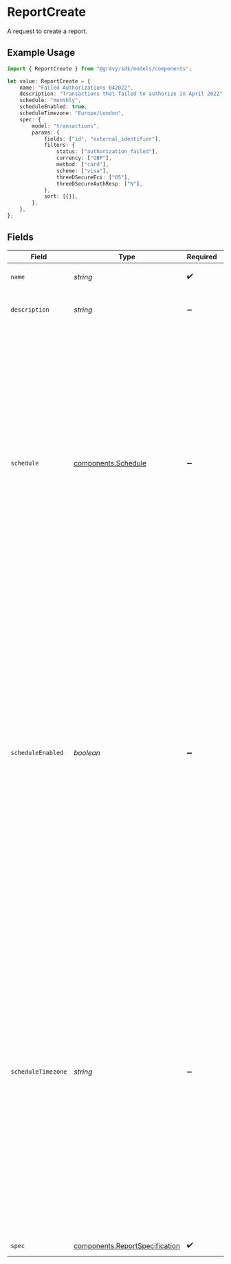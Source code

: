 # ReportCreate

A request to create a report.

## Example Usage

```typescript
import { ReportCreate } from "@gr4vy/sdk/models/components";

let value: ReportCreate = {
    name: "Failed Authorizations 042022",
    description: "Transactions that failed to authorize in April 2022",
    schedule: "monthly",
    scheduleEnabled: true,
    scheduleTimezone: "Europe/London",
    spec: {
        model: "transactions",
        params: {
            fields: ["id", "external_identifier"],
            filters: {
                status: ["authorization_failed"],
                currency: ["GBP"],
                method: ["card"],
                scheme: ["visa"],
                threeDSecureEci: ["05"],
                threeDSecureAuthResp: ["N"],
            },
            sort: [{}],
        },
    },
};
```

## Fields

| Field                                                                                                                                                                                                                                                                                                                                                                                                                                                                                                                                                                                           | Type                                                                                                                                                                                                                                                                                                                                                                                                                                                                                                                                                                                            | Required                                                                                                                                                                                                                                                                                                                                                                                                                                                                                                                                                                                        | Description                                                                                                                                                                                                                                                                                                                                                                                                                                                                                                                                                                                     | Example                                                                                                                                                                                                                                                                                                                                                                                                                                                                                                                                                                                         |
| ----------------------------------------------------------------------------------------------------------------------------------------------------------------------------------------------------------------------------------------------------------------------------------------------------------------------------------------------------------------------------------------------------------------------------------------------------------------------------------------------------------------------------------------------------------------------------------------------- | ----------------------------------------------------------------------------------------------------------------------------------------------------------------------------------------------------------------------------------------------------------------------------------------------------------------------------------------------------------------------------------------------------------------------------------------------------------------------------------------------------------------------------------------------------------------------------------------------- | ----------------------------------------------------------------------------------------------------------------------------------------------------------------------------------------------------------------------------------------------------------------------------------------------------------------------------------------------------------------------------------------------------------------------------------------------------------------------------------------------------------------------------------------------------------------------------------------------- | ----------------------------------------------------------------------------------------------------------------------------------------------------------------------------------------------------------------------------------------------------------------------------------------------------------------------------------------------------------------------------------------------------------------------------------------------------------------------------------------------------------------------------------------------------------------------------------------------- | ----------------------------------------------------------------------------------------------------------------------------------------------------------------------------------------------------------------------------------------------------------------------------------------------------------------------------------------------------------------------------------------------------------------------------------------------------------------------------------------------------------------------------------------------------------------------------------------------- |
| `name`                                                                                                                                                                                                                                                                                                                                                                                                                                                                                                                                                                                          | *string*                                                                                                                                                                                                                                                                                                                                                                                                                                                                                                                                                                                        | :heavy_check_mark:                                                                                                                                                                                                                                                                                                                                                                                                                                                                                                                                                                              | The name of the report.                                                                                                                                                                                                                                                                                                                                                                                                                                                                                                                                                                         | Failed Authorizations 042022                                                                                                                                                                                                                                                                                                                                                                                                                                                                                                                                                                    |
| `description`                                                                                                                                                                                                                                                                                                                                                                                                                                                                                                                                                                                   | *string*                                                                                                                                                                                                                                                                                                                                                                                                                                                                                                                                                                                        | :heavy_minus_sign:                                                                                                                                                                                                                                                                                                                                                                                                                                                                                                                                                                              | The description of the report.                                                                                                                                                                                                                                                                                                                                                                                                                                                                                                                                                                  | Transactions that failed to authorize in April 2022                                                                                                                                                                                                                                                                                                                                                                                                                                                                                                                                             |
| `schedule`                                                                                                                                                                                                                                                                                                                                                                                                                                                                                                                                                                                      | [components.Schedule](../../models/components/schedule.md)                                                                                                                                                                                                                                                                                                                                                                                                                                                                                                                                      | :heavy_minus_sign:                                                                                                                                                                                                                                                                                                                                                                                                                                                                                                                                                                              | Specifies the schedule of the report.<br/><br/>If this is a one-off report, set this value to `once`.<br/><br/>If this is a recurring report, this value should be set to the<br/>frequency by which the report will be executed. For example, a<br/>`monthly` schedule means that the report will be periodically<br/>executed at the start of each month.<br/><br/>Note that a `weekly` schedule means that the report will be<br/>executed at the start of every Monday.                                                                                                                     | monthly                                                                                                                                                                                                                                                                                                                                                                                                                                                                                                                                                                                         |
| `scheduleEnabled`                                                                                                                                                                                                                                                                                                                                                                                                                                                                                                                                                                               | *boolean*                                                                                                                                                                                                                                                                                                                                                                                                                                                                                                                                                                                       | :heavy_minus_sign:                                                                                                                                                                                                                                                                                                                                                                                                                                                                                                                                                                              | Indicates whether the report's scheduling is enabled. This value<br/>can only be set to `true` if this is a recurring report.<br/><br/>If this value is set to `true`, the report will be executed at<br/>the `next_execution_at` date and time.<br/><br/>If this is a recurring report and this value is set to `false`,<br/>executions of the report will not occur until this value is set<br/>to `true`.<br/><br/>If this value is not provided, `schedule_enabled` will<br/>automatically be set to `false` if `schedule` is `once` and set to<br/>`true` otherwise.                       | true                                                                                                                                                                                                                                                                                                                                                                                                                                                                                                                                                                                            |
| `scheduleTimezone`                                                                                                                                                                                                                                                                                                                                                                                                                                                                                                                                                                              | *string*                                                                                                                                                                                                                                                                                                                                                                                                                                                                                                                                                                                        | :heavy_minus_sign:                                                                                                                                                                                                                                                                                                                                                                                                                                                                                                                                                                              | The time zone in which the report's executions will be scheduled.<br/>This value is used to compute the report's `next_execution_at`<br/>value and is only relevant when this is a recurring report. This<br/>time zone is also used to calculate the timestamp range for reports<br/>that use date-time placeholders. Date-time placeholders are dynamic<br/>timestamps that change with every report execution.<br/><br/>This value must be set to the time zone's name as presented in<br/>the IANA time zone database. For example, to schedule reports in<br/>the time zone of New York, set this value to `America/New_York`. | Europe/London                                                                                                                                                                                                                                                                                                                                                                                                                                                                                                                                                                                   |
| `spec`                                                                                                                                                                                                                                                                                                                                                                                                                                                                                                                                                                                          | [components.ReportSpecification](../../models/components/reportspecification.md)                                                                                                                                                                                                                                                                                                                                                                                                                                                                                                                | :heavy_check_mark:                                                                                                                                                                                                                                                                                                                                                                                                                                                                                                                                                                              | The specifications of the report.                                                                                                                                                                                                                                                                                                                                                                                                                                                                                                                                                               |                                                                                                                                                                                                                                                                                                                                                                                                                                                                                                                                                                                                 |